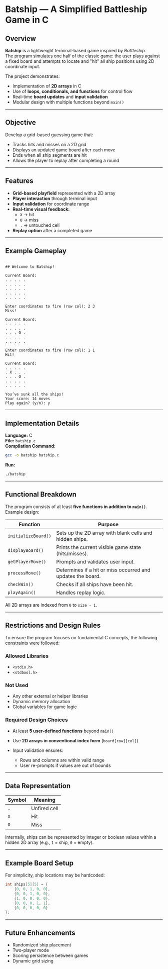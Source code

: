 # Batship — A Simplified Battleship Game in C

## Overview
**Batship** is a lightweight terminal-based game inspired by *Battleship*.  
The program simulates one half of the classic game: the user plays against a fixed board and attempts to locate and "hit" all ship positions using 2D coordinate input.

The project demonstrates:
- Implementation of **2D arrays** in C  
- Use of **loops, conditionals, and functions** for control flow  
- Real-time **board updates** and **input validation**  
- Modular design with multiple functions beyond `main()`

---

## Objective
Develop a grid-based guessing game that:
- Tracks hits and misses on a 2D grid  
- Displays an updated game board after each move  
- Ends when all ship segments are hit  
- Allows the player to replay after completing a round  

---

## Features
- **Grid-based playfield** represented with a 2D array  
- **Player interaction** through terminal input  
- **Input validation** for coordinate range  
- **Real-time visual feedback:**  
  - `X` → hit  
  - `O` → miss  
  - `.` → untouched cell  
- **Replay option** after a completed game  

---

## Example Gameplay

```

## Welcome to Batship!

Current Board:
. . . . .
. . . . .
. . . . .
. . . . .
. . . . .

Enter coordinates to fire (row col): 2 3
Miss!

Current Board:
. . . . .
. . . . .
. . . O .
. . . . .
. . . . .

Enter coordinates to fire (row col): 1 1
Hit!

Current Board:
. . . . .
. X . . .
. . . O .
. . . . .
. . . . .

You’ve sunk all the ships!
Your score: 14 moves
Play again? (y/n): y

````

---

## Implementation Details

**Language:** C  
**File:** `batship.c`  
**Compilation Command:**
```bash
gcc -o batship batship.c
````

**Run:**

```bash
./batship
```

---

## Functional Breakdown

The program consists of at least **five functions in addition to `main()`**.
Example design:

| Function            | Purpose                                                     |
| ------------------- | ----------------------------------------------------------- |
| `initializeBoard()` | Sets up the 2D array with blank cells and hidden ships.     |
| `displayBoard()`    | Prints the current visible game state (hits/misses).        |
| `getPlayerMove()`   | Prompts and validates user input.                           |
| `processMove()`     | Determines if a hit or miss occurred and updates the board. |
| `checkWin()`        | Checks if all ships have been hit.                          |
| `playAgain()`       | Handles replay logic.                                       |

All 2D arrays are indexed from `0` to `size - 1`.

---

## Restrictions and Design Rules

To ensure the program focuses on fundamental C concepts, the following constraints were followed:

### Allowed Libraries

* `<stdio.h>`
* `<stdbool.h>`

### Not Used

* Any other external or helper libraries
* Dynamic memory allocation
* Global variables for game logic

### Required Design Choices

* At least **5 user-defined functions** beyond `main()`
* Use **2D arrays in conventional index form** (`board[row][col]`)
* Input validation ensures:

  * Rows and columns are within valid range
  * User re-prompts if values are out of bounds

---

## Data Representation

| Symbol | Meaning      |
| ------ | ------------ |
| `.`    | Unfired cell |
| `X`    | Hit          |
| `O`    | Miss         |

Internally, ships can be represented by integer or boolean values within a hidden 2D array (e.g., `1` = ship, `0` = empty).

---

## Example Board Setup

For simplicity, ship locations may be hardcoded:

```c
int ships[5][5] = {
    {0, 0, 1, 0, 0},
    {0, 0, 1, 0, 0},
    {1, 0, 0, 0, 0},
    {0, 0, 0, 1, 1},
    {0, 0, 0, 0, 0}
};
```

---

## Future Enhancements

* Randomized ship placement
* Two-player mode
* Scoring persistence between games
* Dynamic grid sizing
